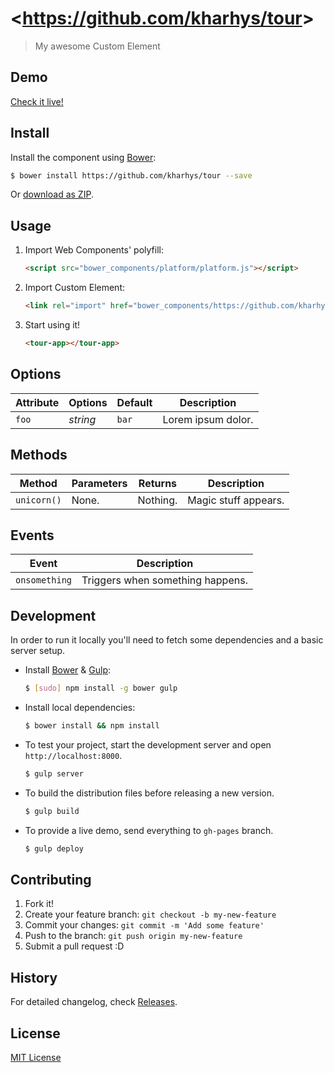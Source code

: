 # &lt;https://github.com/kharhys/tour&gt;

> My awesome Custom Element

## Demo

[Check it live!](http://kharhys.github.io/https://github.com/kharhys/tour)

## Install

Install the component using [Bower](http://bower.io/):

```sh
$ bower install https://github.com/kharhys/tour --save
```

Or [download as ZIP](https://github.com/kharhys/https://github.com/kharhys/tour/archive/master.zip).

## Usage

1. Import Web Components' polyfill:

    ```html
    <script src="bower_components/platform/platform.js"></script>
    ```

2. Import Custom Element:

    ```html
    <link rel="import" href="bower_components/https://github.com/kharhys/tour/dist/tour-app.html">
    ```

3. Start using it!

    ```html
    <tour-app></tour-app>
    ```

## Options

Attribute     | Options     | Default      | Description
---           | ---         | ---          | ---
`foo`         | *string*    | `bar`        | Lorem ipsum dolor.

## Methods

Method        | Parameters   | Returns     | Description
---           | ---          | ---         | ---
`unicorn()`   | None.        | Nothing.    | Magic stuff appears.

## Events

Event         | Description
---           | ---
`onsomething` | Triggers when something happens.

## Development

In order to run it locally you'll need to fetch some dependencies and a basic server setup.

* Install [Bower](http://bower.io/) & [Gulp](http://gulpjs.com/):

    ```sh
    $ [sudo] npm install -g bower gulp
    ```

* Install local dependencies:

    ```sh
    $ bower install && npm install
    ```

* To test your project, start the development server and open `http://localhost:8000`.

    ```sh
    $ gulp server
    ```

* To build the distribution files before releasing a new version.

    ```sh
    $ gulp build
    ```

* To provide a live demo, send everything to `gh-pages` branch.

    ```sh
    $ gulp deploy
    ```

## Contributing

1. Fork it!
2. Create your feature branch: `git checkout -b my-new-feature`
3. Commit your changes: `git commit -m 'Add some feature'`
4. Push to the branch: `git push origin my-new-feature`
5. Submit a pull request :D

## History

For detailed changelog, check [Releases](https://github.com/kharhys/https://github.com/kharhys/tour/releases).

## License

[MIT License](http://opensource.org/licenses/MIT)
